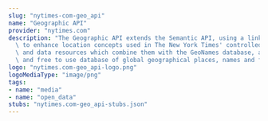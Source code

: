 ```yaml
---
slug: "nytimes-com-geo_api"
name: "Geographic API"
provider: "nytimes.com"
description: "The Geographic API extends the Semantic API, using a linked data approach\
  \ to enhance location concepts used in The New York Times' controlled vocabulary\
  \ and data resources which combine them with the GeoNames database, an authoritative\
  \ and free to use database of global geographical places, names and features.\n"
logo: "nytimes.com-geo_api-logo.png"
logoMediaType: "image/png"
tags:
- name: "media"
- name: "open_data"
stubs: "nytimes.com-geo_api-stubs.json"
---
```

